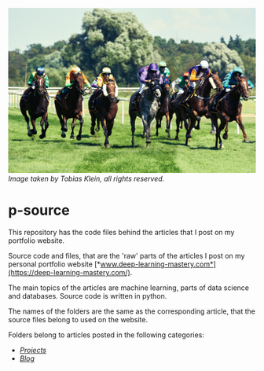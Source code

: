 ![](img/20160828-_DSC1550tobias-klein-fotografie.jpg)
*Image taken by Tobias Klein, all rights reserved.*
# p-source

This repository has the code files behind the articles that I post on my
portfolio website.

Source code and files, that are the 'raw' parts of the articles I post on my
personal portfolio website
[*www.deep-learning-mastery.com*](https://deep-learning-mastery.com/).

The main topics of the articles are machine learning, parts of data science and
databases. Source code is written in python.

The names of the folders are the same as the corresponding article, that the
source files belong to used on the website.

Folders belong to articles posted in the following categories:
- [*Projects*](https://deep-learning-mastery.com/projects/)
- [*Blog*](https://deep-learning-mastery.com/blog/)
